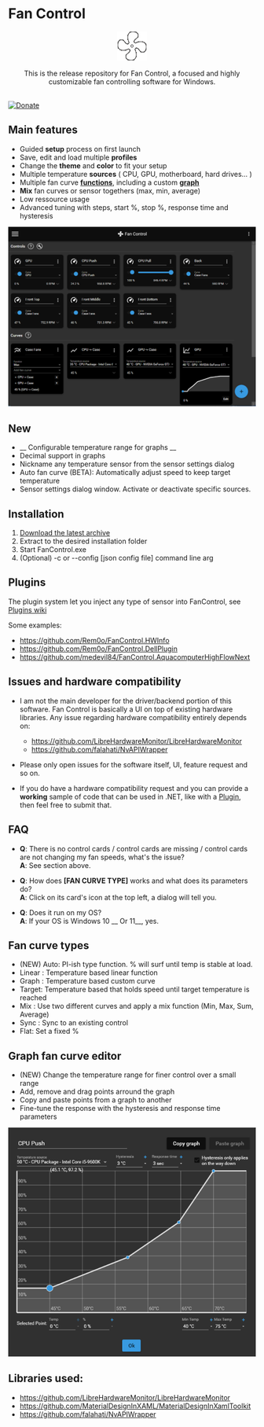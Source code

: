 # Fan Control

<p align=center>
  <img src="Images/logo.gif" width=60/>
</p>
<p align=center>This is the release repository for Fan Control, a focused and highly customizable fan controlling software for Windows.</span>

<br>
<br>

[![Donate](https://img.shields.io/badge/Donate-PayPal-blue.svg?style=flat&logo=paypal)](https://www.paypal.com/cgi-bin/webscr?cmd=_donations&business=N4JPSTUQHRJM8&currency_code=USD&source=url&item_name=Fan+Control)

## Main features

* Guided __setup__ process on first launch
* Save, edit and load multiple __profiles__
* Change the __theme__ and __color__ to fit your setup
* Multiple temperature __sources__ ( CPU, GPU, motherboard, hard drives... )
* Multiple fan curve __[functions](#fan-curve-types)__, including a custom __[graph](#graph-fan-curve-editor)__
* __Mix__ fan curves or sensor togethers (max, min, average)
* Low ressource usage
* Advanced tuning with steps, start %, stop %, response time and hysteresis

![Fan Control](Images/MainUI.png)

## New
* __ Configurable temperature range for graphs __
* Decimal support in graphs
* Nickname any temperature sensor from the sensor settings dialog
* Auto fan curve (BETA): Automatically adjust speed to keep target temperature
* Sensor settings dialog window. Activate or deactivate specific sources.

## Installation

1. [Download the latest archive](/FanControl.zip?raw=true)
2. Extract to the desired installation folder
3. Start FanControl.exe
4. (Optional) -c or --config [json config file] command line arg 

## Plugins

 The plugin system let you inject any type of sensor into FanControl, see [Plugins wiki](https://github.com/Rem0o/FanControl.Releases/wiki/Plugins)

 Some examples:
* https://github.com/Rem0o/FanControl.HWInfo
* https://github.com/Rem0o/FanControl.DellPlugin
* https://github.com/medevil84/FanControl.AquacomputerHighFlowNext

## Issues and hardware compatibility

* I am not the main developer for the driver/backend portion of this software. Fan Control is basically a UI on top of existing hardware libraries. Any issue regarding hardware compatibility entirely depends on:
  * https://github.com/LibreHardwareMonitor/LibreHardwareMonitor
  * https://github.com/falahati/NvAPIWrapper
  
* Please only open issues for the software itself, UI, feature request and so on.
* If you do have a hardware compatibility request and you can provide a __working__ sample of code that can be used in .NET, like with a [Plugin](https://github.com/Rem0o/FanControl.Releases/wiki/Plugins), then feel free to submit that.

## FAQ
* __Q__: There is no control cards / control cards are missing / control cards are not changing my fan speeds, what's the issue?
<br>__A__: See section above.

* __Q__: How does __[FAN CURVE TYPE]__ works and what does its parameters do?
<br>__A__: Click on its card's icon at the top left, a dialog will tell you.
* __Q__: Does it run on my OS?
<br>__A__: If your OS is Windows 10 __ Or 11__, yes.

## Fan curve types

* (NEW) Auto: PI-ish type function. % will surf until temp is stable at load. 
* Linear : Temperature based linear function
* Graph : Temperature based custom curve
* Target: Temperature based that holds speed until target temperature is reached
* Mix : Use two different curves and apply a mix function (Min, Max, Sum, Average)
* Sync : Sync to an existing control
* Flat: Set a fixed %

## Graph fan curve editor

* (NEW) Change the temperature range for finer control over a small range
* Add, remove and drag points arround the graph
* Copy and paste points from a graph to another
* Fine-tune the response with the hysteresis and response time parameters

![Fan Control](Images/GraphDialog.png)

## Libraries used:
* https://github.com/LibreHardwareMonitor/LibreHardwareMonitor
* https://github.com/MaterialDesignInXAML/MaterialDesignInXamlToolkit
* https://github.com/falahati/NvAPIWrapper
